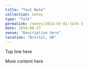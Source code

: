 ```yaml
---
title: "Test Note"
collection: notes
type: "Talk"
permalink: /notes/2014-03-01-talk-3
date: 2019-08-27
venue: "Description here"
location: "Bristol, UK"
---
```


Top line here

More content here